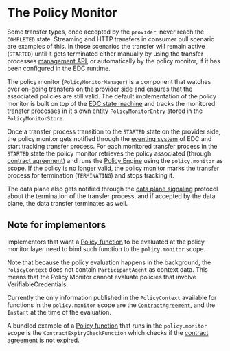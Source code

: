 # The Policy Monitor

Some transfer types, once accepted by the `provider`, never reach the `COMPLETED` state. Streaming and HTTP transfers in consumer pull scenario are examples of this. In those scenarios the transfer will remain active (`STARTED`) until it gets terminated either manually by using the transfer processes [management API](./entities.md#7-transfer-processes), or automatically by the policy monitor, if it has been configured in the EDC runtime.

The policy monitor (`PolicyMonitorManager`) is a component that watches over on-going transfers on the provider side and ensures that the associated policies are still valid. The default implementation of the policy monitor is built on top of the [EDC state machine](./programming-primitives.md#1-state-machines) and tracks the monitored transfer processes in it's own entity `PolicyMonitorEntry` stored in the `PolicyMonitorStore`.

Once a transfer process transition to the `STARTED` state on the provider side, the policy monitor gets notified through the [eventing system](./service-layers.md#6-events-and-callbacks) of EDC and start tracking transfer process. For each monitored transfer process in the `STARTED` state the policy monitor retrieves the policy associated (through [contract agreement](./entities.md#5-contract-agreements)) and runs the [Policy Engine](./entities.md#22-policy-scopes-and-bindings) using the `policy.monitor` as scope. 
If the policy is no longer valid, the policy monitor marks the transfer process for termination (`TERMINATING`) and stops tracking it.

The data plane also gets notified through the [data plane signaling](../contributor-handbook.md#210-data-plane-signaling) protocol about the termination of the transfer process, and if accepted by the data plane, the data transfer terminates as well.

## Note for implementors

Implementors that want a [Policy function](./entities.md#23-policy-evaluation-functions) to be evaluated at the policy monitor layer need to bind such function to the `policy.monitor` scope.

Note that because the policy evaluation happens in the background, the `PolicyContext` does not contain `ParticipantAgent` as context data. This means that the Policy Monitor cannot evaluate policies that involve VerifiableCredentials.

Currently the only information published in the `PolicyContext` available for functions in the `policy.monitor` scope are the [`ContractAgreement`](./entities.md#5-contract-agreements), and the `Instant` at the time of the evaluation.

A bundled example of a [Policy function](./entities.md#23-policy-evaluation-functions) that runs in the `policy.monitor` scope is the `ContractExpiryCheckFunction` which checks if the [contract agreement](./entities.md#5-contract-agreements) is not expired.